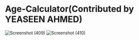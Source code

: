 # Age-Calculator(Contributed by YEASEEN AHMED)
![Screenshot (409)](https://user-images.githubusercontent.com/92775489/150640990-57e84c7f-88ef-46ca-9347-e25009fab527.png)
![Screenshot (410)](https://user-images.githubusercontent.com/92775489/150640994-74c6599c-36d4-4132-ac54-00e2b5dc4a96.png)
